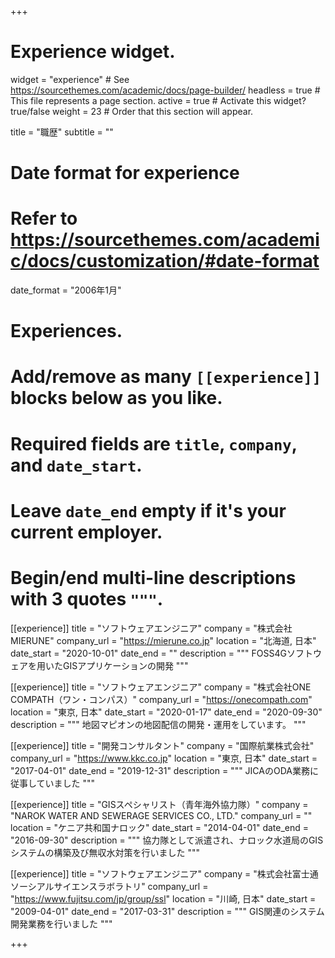 +++
# Experience widget.
widget = "experience"  # See https://sourcethemes.com/academic/docs/page-builder/
headless = true  # This file represents a page section.
active = true  # Activate this widget? true/false
weight = 23  # Order that this section will appear.

title = "職歴"
subtitle = ""

# Date format for experience
#   Refer to https://sourcethemes.com/academic/docs/customization/#date-format
date_format = "2006年1月"

# Experiences.
#   Add/remove as many `[[experience]]` blocks below as you like.
#   Required fields are `title`, `company`, and `date_start`.
#   Leave `date_end` empty if it's your current employer.
#   Begin/end multi-line descriptions with 3 quotes `"""`.
[[experience]]
  title = "ソフトウェアエンジニア"
  company = "株式会社MIERUNE"
  company_url = "https://mierune.co.jp"
  location = "北海道, 日本"
  date_start = "2020-10-01"
  date_end = ""
  description = """
  FOSS4Gソフトウェアを用いたGISアプリケーションの開発 
  """

[[experience]]
  title = "ソフトウェアエンジニア"
  company = "株式会社ONE COMPATH（ワン・コンパス）"
  company_url = "https://onecompath.com"
  location = "東京, 日本"
  date_start = "2020-01-17"
  date_end = "2020-09-30"
  description = """
  地図マピオンの地図配信の開発・運用をしています。
  """

[[experience]]
  title = "開発コンサルタント"
  company = "国際航業株式会社"
  company_url = "https://www.kkc.co.jp"
  location = "東京, 日本"
  date_start = "2017-04-01"
  date_end = "2019-12-31"
  description = """
  JICAのODA業務に従事していました
  """

  [[experience]]
  title = "GISスペシャリスト（青年海外協力隊）"
  company = "NAROK WATER AND SEWERAGE SERVICES CO., LTD."
  company_url = ""
  location = "ケニア共和国ナロック"
  date_start = "2014-04-01"
  date_end = "2016-09-30"
  description = """
  協力隊として派遣され、ナロック水道局のGISシステムの構築及び無収水対策を行いました
  """

  [[experience]]
  title = "ソフトウェアエンジニア"
  company = "株式会社富士通ソーシアルサイエンスラボラトリ"
  company_url = "https://www.fujitsu.com/jp/group/ssl"
  location = "川崎, 日本"
  date_start = "2009-04-01"
  date_end = "2017-03-31"
  description = """
  GIS関連のシステム開発業務を行いました
  """

+++
